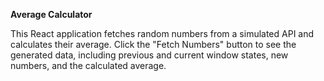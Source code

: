 **Average Calculator**

This React application fetches random numbers from a simulated API and calculates their average. Click the "Fetch Numbers" button to see the generated data, including previous and current window states, new numbers, and the calculated average.
